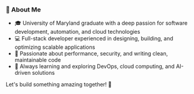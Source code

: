 ### 🚀 About Me  
- 🎓 University of Maryland graduate with a deep passion for software development, automation, and cloud technologies  
- 💻 Full-stack developer experienced in designing, building, and optimizing scalable applications  
- 🔐 Passionate about performance, security, and writing clean, maintainable code  
- 🌱 Always learning and exploring DevOps, cloud computing, and AI-driven solutions  

Let's build something amazing together! 🚀
